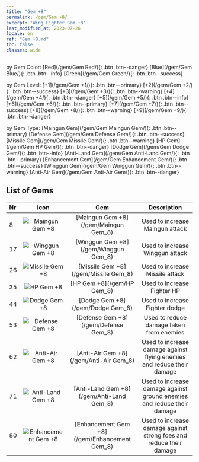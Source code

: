 ```yaml
---
title: "Gem +8"
permalink: /gem/Gem +8/
excerpt: "Wing Fighter Gem +8"
last_modified_at: 2023-07-26
locale: en
ref: "Gem +8.md"
toc: false
classes: wide
---
```


  by Gem Color:  [Red](/gem/Gem Red/){: .btn .btn--danger}   [Blue](/gem/Gem Blue/){: .btn .btn--info}   [Green](/gem/Gem Green/){: .btn .btn--success} 

  by Gem Level:  [+1](/gem/Gem +1/){: .btn .btn--primary}   [+2](/gem/Gem +2/){: .btn .btn--success}   [+3](/gem/Gem +3/){: .btn .btn--warning}   [+4](/gem/Gem +4/){: .btn .btn--danger}   [+5](/gem/Gem +5/){: .btn .btn--info}   [+6](/gem/Gem +6/){: .btn .btn--primary}   [+7](/gem/Gem +7/){: .btn .btn--success}   [+8](/gem/Gem +8/){: .btn .btn--warning}   [+9](/gem/Gem +9/){: .btn .btn--danger} 

  by Gem Type:  [Maingun Gem](/gem/Gem Maingun Gem/){: .btn .btn--primary}   [Defense Gem](/gem/Gem Defense Gem/){: .btn .btn--success}   [Missile Gem](/gem/Gem Missile Gem/){: .btn .btn--warning}   [HP Gem](/gem/Gem HP Gem/){: .btn .btn--danger}   [Dodge Gem](/gem/Gem Dodge Gem/){: .btn .btn--info}   [Anti-Land Gem](/gem/Gem Anti-Land Gem/){: .btn .btn--primary}   [Enhancement Gem](/gem/Gem Enhancement Gem/){: .btn .btn--success}   [Winggun Gem](/gem/Gem Winggun Gem/){: .btn .btn--warning}   [Anti-Air Gem](/gem/Gem Anti-Air Gem/){: .btn .btn--danger} 

## List of Gems

  |  Nr | Icon |      Gem        |   Description   |
  |:----|:----:|:---------------:|:---------------:|
  | 8 | ![Maingun Gem +8](/images/gem/bs1_img1.png) | [Maingun Gem +8](/gem/Maingun Gem_8) | Used to increase Maingun attack | 
  | 17 | ![Winggun Gem +8](/images/gem/bs1_img2.png) | [Winggun Gem +8](/gem/Winggun Gem_8) | Used to increase Winggun attack | 
  | 26 | ![Missile Gem +8](/images/gem/bs1_img3.png) | [Missile Gem +8](/gem/Missile Gem_8) | Used to increase Missile attack | 
  | 35 | ![HP Gem +8](/images/gem/bs2_img1.png) | [HP Gem +8](/gem/HP Gem_8) | Used to increase Fighter HP | 
  | 44 | ![Dodge Gem +8](/images/gem/bs2_img2.png) | [Dodge Gem +8](/gem/Dodge Gem_8) | Used to increase Fighter dodge | 
  | 53 | ![Defense Gem +8](/images/gem/bs2_img3.png) | [Defense Gem +8](/gem/Defense Gem_8) | Used to reduce damage taken from enemies | 
  | 62 | ![Anti-Air Gem +8](/images/gem/bs3_img1.png) | [Anti-Air Gem +8](/gem/Anti-Air Gem_8) | Used to increase damage against flying enemies and reduce their damage | 
  | 71 | ![Anti-Land Gem +8](/images/gem/bs3_img2.png) | [Anti-Land Gem +8](/gem/Anti-Land Gem_8) | Used to increase damage against ground enemies and reduce their damage | 
  | 80 | ![Enhancement Gem +8](/images/gem/bs3_img3.png) | [Enhancement Gem +8](/gem/Enhancement Gem_8) | Used to increase damage against strong foes and reduce their damage | 
